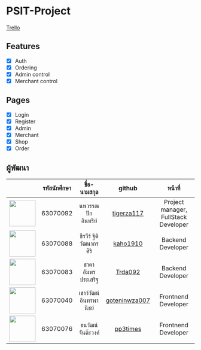 # PSIT-Project

[Trello](https://trello.com/b/HdKdJiv1/workflow)

## Features

- [x] Auth
- [x] Ordering
- [x] Admin control
- [x] Merchant control

## Pages

- [x] Login
- [x] Register
- [x] Admin
- [x] Merchant
- [x] Shop
- [x] Order

## ผู้พัฒนา

|                                                                          | รหัสนักศึกษา |      ชื่อ-นามสกุล       |                      github                       |               หน้าที่                |
| :----------------------------------------------------------------------: | :----------: | :---------------------: | :-----------------------------------------------: | :----------------------------------: |
| <img src="https://avatars3.githubusercontent.com/u/13928985" width="70"> |   63070092   |   นพวรรณ ปักอินทรีย์    |    [tigerza117](https://github.com/tigerza117)    | Project manager, FullStack Developer |
| <img src="https://avatars3.githubusercontent.com/u/51158745" width="70"> |   63070088   | ธีรวีร์ ฐิติวัฒนากรศิริ |      [kaho1910](https://github.com/kaho1910)      |          Backend Developer           |
| <img src="https://avatars3.githubusercontent.com/u/73659917" width="70"> |   63070083   |   ธาดา อัมพรประเสริฐ    |       [Trda092](https://github.com/Trda092)       |          Backend Developer           |
| <img src="https://avatars3.githubusercontent.com/u/73677460" width="70"> |   63070040   | เชาว์วัฒน์ อินทรพานิชย์ | [goteninwza007](https://github.com/goteninwza007) |         Frontnend Developer          |
| <img src="https://avatars3.githubusercontent.com/u/73677600" width="70"> |   63070076   |   ธนวัฒน์ จันต๊ะวงค์    |      [pp3times](https://github.com/pp3times)      |         Frontnend Developer          |
